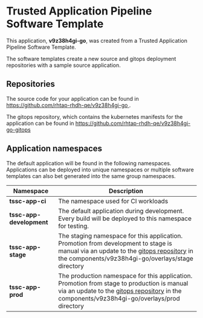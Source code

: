 # Trusted Application Pipeline Software Template

This application, **v9z38h4gi-go**, was created from a Trusted Application Pipeline Software Template.

The software templates create a new source and gitops deployment repositories with a sample source application. 

## Repositories

The source code for your application can be found in [https://github.com/rhtap-rhdh-qe/v9z38h4gi-go ](https://github.com/rhtap-rhdh-qe/v9z38h4gi-go ).
 
The gitops repository, which contains the kubernetes manifests for the application can be found in 
[https://github.com/rhtap-rhdh-qe/v9z38h4gi-go-gitops ](https://github.com/rhtap-rhdh-qe/v9z38h4gi-go-gitops ) 

## Application namespaces 

The default application will be found in the following namespaces. Applications can be deployed into unique namespaces or multiple software templates can also bet generated into the same group namespaces.  

|  Namespace   |  Description   |  
| -------- | -------- |
| **tssc-app-ci** | The namespace used for CI workloads |
| **tssc-app-development** | The default application during development. Every build will be deployed to this namespace for testing. |
| **tssc-app-stage** | The staging namespace for this application. Promotion from development to stage is manual via an update to the [gitops repository](https://github.com/rhtap-rhdh-qe/v9z38h4gi-go-gitops ) in the components/v9z38h4gi-go/overlays/stage directory |
| **tssc-app-prod** | The production namespace for this application. Promotion from stage to production is manual via an update to the [gitops repository](https://github.com/rhtap-rhdh-qe/v9z38h4gi-go-gitops ) in the components/v9z38h4gi-go/overlays/prod directory |